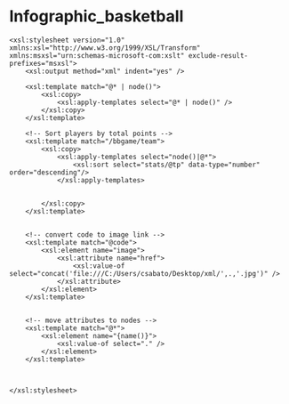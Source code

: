 # Infographic_basketball
<?xml version="1.0" encoding="utf-8"?>
    <xsl:stylesheet version="1.0" xmlns:xsl="http://www.w3.org/1999/XSL/Transform" xmlns:msxsl="urn:schemas-microsoft-com:xslt" exclude-result-prefixes="msxsl">
        <xsl:output method="xml" indent="yes" />

        <xsl:template match="@* | node()">
            <xsl:copy>
                <xsl:apply-templates select="@* | node()" />
            </xsl:copy>
        </xsl:template>

        <!-- Sort players by total points -->
        <xsl:template match="/bbgame/team">
            <xsl:copy>
                <xsl:apply-templates select="node()|@*">
                    <xsl:sort select="stats/@tp" data-type="number" order="descending"/>
                </xsl:apply-templates>
                
                
            </xsl:copy>
        </xsl:template>


        <!-- convert code to image link -->
        <xsl:template match="@code">
            <xsl:element name="image">
                <xsl:attribute name="href">
                    <xsl:value-of select="concat('file:///C:/Users/csabato/Desktop/xml/',.,'.jpg')" />
                </xsl:attribute>
            </xsl:element>
        </xsl:template>


        <!-- move attributes to nodes -->
        <xsl:template match="@*">
            <xsl:element name="{name()}">
                <xsl:value-of select="." />
            </xsl:element>
        </xsl:template>



    </xsl:stylesheet>
